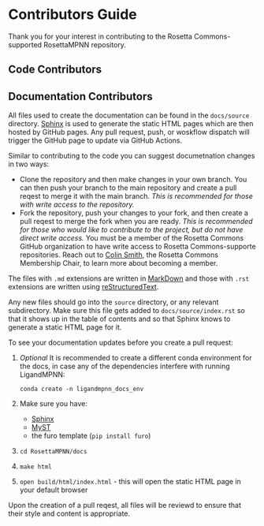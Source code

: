 # Contributors Guide
Thank you for your interest in contributing to the Rosetta Commons-supported RosettaMPNN repository. 

## Code Contributors

## Documentation Contributors
All files used to create the documentation can be found in the `docs/source` directory. [Sphinx](https://www.sphinx-doc.org/en/master/#) is used to generate the static HTML pages which are then hosted by GitHub pages. Any pull request, push, or woskflow dispatch will trigger the GitHub page to update via GitHub Actions. 

Similar to contributing to the code you can suggest documetnation changes in two ways: 
- Clone the repository and then make changes in your own branch. You can then push your branch to the main repository and create a pull reqest to merge it with the main branch. *This is recommended for those with write access to the repository.*
- Fork the repository, push your changes to your fork, and then create a pull reqest to merge the fork when you are ready. *This is recommended for those who would like to contribute to the project, but do not have direct write access.*
You must be a member of the Rosetta Commons GitHub organization to have write access to Rosetta Commons-supporte repositories. Reach out to [Colin Smith](mailto:colin.smith@wesleyan.edu), the Rosetta Commons Membership Chair, to learn more about becoming a member. 

The files with `.md` extensions are written in [MarkDown](https://www.markdownguide.org/cheat-sheet/) and those with `.rst` extensions are written using [reStructuredText](https://sphinx-tutorial.readthedocs.io/cheatsheet/). 

Any new files should go into the `source` directory, or any relevant subdirectory. Make sure this file gets added to `docs/source/index.rst` so that it shows up in the table of contents and so that Sphinx knows to generate a static HTML page for it. 

To see your documentation updates before you create a pull request: 
1. *Optional* It is recommended to create a different conda environment for the docs, in case any of the dependencies interfere with running LigandMPNN:
    ```
    conda create -n ligandmpnn_docs_env
    ```
1. Make sure you have:
    - [Sphinx](https://www.sphinx-doc.org/en/master/usage/installation.html)
    - [MyST](https://myst-parser.readthedocs.io/en/latest/intro.html)
    - the furo template (`pip install furo`)

1. `cd RosettaMPNN/docs`
1. `make html`
1. `open build/html/index.html` - this will open the static HTML page in your default browser

Upon the creation of a pull reqest, all files will be reviewd to ensure that their style and content is appropriate. 